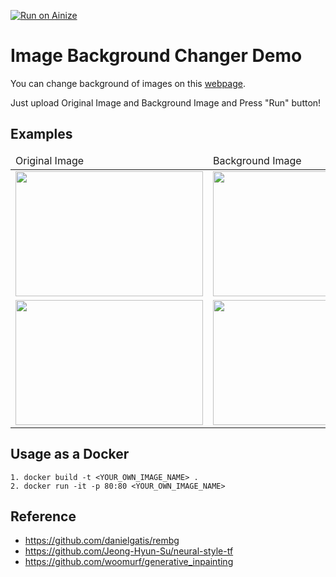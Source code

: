 [![Run on Ainize](https://ainize.ai/images/run_on_ainize_button.svg)](https://ainize.web.app/redirect?git_repo=https://github.com/589hero/image-background-changer-demo)

# Image Background Changer Demo
You can change background of images on this <a href="https://main-image-background-changer-demo-589hero.endpoint.ainize.ai/">webpage</a>.

Just upload Original Image and Background Image and Press "Run" button!

## Examples
<table>
    <thead>
        <tr>
            <td>Original Image</td>
            <td>Background Image</td>
            <td>Result Image</td>
        </tr>
    </thead>
    <tbody>
        <tr>
            <td><img src="https://github.com/589hero/image-background-changer-demo/blob/main/static/images/animal-1.jpg" width="300" height="200"/></td>
            <td><img src="https://github.com/589hero/image-background-changer-demo/blob/main/static/images/forest-1.jpeg" width="300" height="200"/></td>
            <td><img src="https://github.com/589hero/image-background-changer-demo/blob/main/static/images/animal-1-out.png" width="300" height="200"/></td>
        </tr>
        <tr>
            <td><img src="https://github.com/589hero/image-background-changer-demo/blob/main/static/images/car-1.jpg" width="300" height="200"/></td>
            <td><img src="https://github.com/589hero/image-background-changer-demo/blob/main/static/images/sky-1.jpeg" width="300" height="200"/></td>
            <td><img src="https://github.com/589hero/image-background-changer-demo/blob/main/static/images/car-1-out.png" width="300" height="200"/></td>
        </tr>
    </tbody>
</table>


## Usage as a Docker
```
1. docker build -t <YOUR_OWN_IMAGE_NAME> .
2. docker run -it -p 80:80 <YOUR_OWN_IMAGE_NAME>
```
## Reference
- https://github.com/danielgatis/rembg
- https://github.com/Jeong-Hyun-Su/neural-style-tf
- https://github.com/woomurf/generative_inpainting
